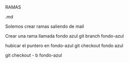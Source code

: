RAMAS

.md

Solemos crear ramas saliendo de mail

Crear una rama llamada fondo azul
git branch fondo-azul

hubicar el puntero en fondo-azul
git checkout fondo azul

git checkout - b fondo-azul